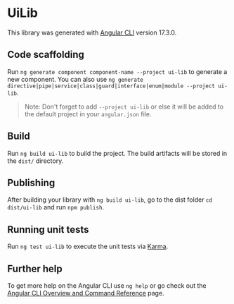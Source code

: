 # UiLib

This library was generated with [Angular CLI](https://github.com/angular/angular-cli) version 17.3.0.

## Code scaffolding

Run `ng generate component component-name --project ui-lib` to generate a new component. You can also use `ng generate directive|pipe|service|class|guard|interface|enum|module --project ui-lib`.
> Note: Don't forget to add `--project ui-lib` or else it will be added to the default project in your `angular.json` file. 

## Build

Run `ng build ui-lib` to build the project. The build artifacts will be stored in the `dist/` directory.

## Publishing

After building your library with `ng build ui-lib`, go to the dist folder `cd dist/ui-lib` and run `npm publish`.

## Running unit tests

Run `ng test ui-lib` to execute the unit tests via [Karma](https://karma-runner.github.io).

## Further help

To get more help on the Angular CLI use `ng help` or go check out the [Angular CLI Overview and Command Reference](https://angular.io/cli) page.
